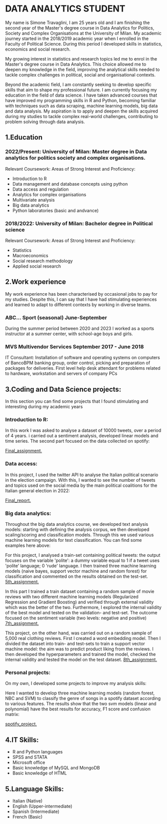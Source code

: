 # DATA ANALYTICS STUDENT

My name is Simone Travaglini, I am 25 years old and I am finishing the second year of the Master's degree course in Data Analytics for Politics, Society and Complex Organisations at the University of Milan. My academic journey started in the 2018/2019 academic year when I enrolled in the Faculty of Political Science. During this period I developed skills in statistics, economics and social research.

My growing interest in statistics and research topics led me to enrol in the Master's degree course in Data Analytics. This choice allowed me to deepen my knowledge in the field, improving the analytical skills needed to tackle complex challenges in political, social and organisational contexts.

Beyond the academic field, I am constantly seeking to develop specific skills that aim to shape my professional future. I am currently focusing my education in the field of data science. I have taken advanced courses that have improved my programming skills in R and Python, becoming familiar with techniques such as data scraping, machine learning models, big data and data analysis. My aspiration is to apply and deepen the skills acquired during my studies to tackle complex real-world challenges, contributing to problem solving through data analysis.


##  1.Education
### 2022/Present: University of Milan: Master degree in Data analytics for politics society and complex organisations.
Relevant Coursework: Areas of Strong Interest and Proficiency:
- Introduction to R
- Data management and database concepts using python
- Data access and regulation
- Analytics for complex organisations
- Multivariate analysis
- Big data analytics
- Python laboratories (basic and andvance)
  
### 2018/2022: University of Milan: Bachelor degree in Political science
Relevant Coursework: Areas of Strong Interest and Proficiency:
- Statistics
- Macroeconomics
- Social research methodology
- Applied social research

##  2.Work experience

My work experience has been characterised by occasional jobs to pay for my studies. Despite this, I can say that I have had stimulating experiences and learned to adapt to different contexts by working in diverse teams.

### ABC... Sport (seasonal) June-September
During the summer period between 2020 and 2023 I worked as a sports instructor at a summer center, with school-age boys and girls.

### MVS Multivendor Services September 2017 - June 2018
IT Consultant: Installation of software and operating systems on computers of BancoBPM banking group, order control, picking and preparation of packages for deliveries. First level help desk attendant for problems related to hardware, workstation and servers of company PCs

##  3.Coding and Data Science projects:
In this section you can find some projects that I found stimulating and interesting during my academic years

### Introduction to R: 
In this work I was asked to analyse a dataset of 10000 tweets, over a period of 4 years. i carried out a sentiment analysis, developed linear models and time series. The second part focused on the data collected on spotify:

<a href="projects/final_assignment_Travaglini.html" target="_blank">Final_assignment.</a>

### Data access: 
In this project, I used the twitter API to analyse the Italian political scenario in the election campaign. With this, I wanted to see the number of tweets and topics used on the social media by the main political coalitions for the Italian general election in 2022:

<a href="projects/finalreport_Travaglini.html" target="_blank">Final_report.</a>

### Big data analytics: 

Throughout the big data analytics course, we developed text analysis models: starting with defining the analysis corpus, we then developed scaling/scoring and classification models. Through this we used various machine learning models for text classification.
You can find some examples here above:

For this project, I analysed a train-set containing political tweets: the output focuses on the variable 'polite': a dummy variable equal to 1 if a tweet uses 'polite' language; 0 'rude' language. I then trained three machine learning models (naive bayes, support vector machine and random forest) for classification and commented on the results obtained on the test-set.
<a href="projects/fifth_assignment_travaglini.html" target="_blank">5th_assignment.</a>

In this part I trained a train dataset containing a random sample of movie reviews with two different machine learning models (Regularized Regression and
Gradient Boosting) and verified through external validity which was the better of the two. Furthermore, I explored the internal validity of the best model and tested on the validation- and test-set. The outcome focused on the sentiment variable (two levels: negative and positive)
<a href="projects/ass7_travaglini.pdf" target="_blank">7th_assignment.</a>

This project, on the other hand, was carried out on a random sample of 5,000 real clothing reviews. First I created a word embedding model. Then I divided the dataset into train- and test-sets to train a support vector machine model: the aim was to predict product liking from the reviews. I then developed the hyperparameters and trained the model, checked the internal validity and tested the model on the test dataset.
<a href="projects/8ass.html" target="_blank">8th_assignment.</a>

### Personal projects:

On my own, I developed some projects to improve my analysis skills:

Here I wanted to develop three machine learning models (random forest, NBC and SVM) to classify the genre of songs in a spotify dataset according to various features. The results show that the two svm models (linear and polynomial) have the best results for accuracy, F1 score and confusion matrix:

<a href="projects/Untitled1 (2).html" target="_blank">spotify_project.</a>

##  4.IT Skills:
- R and Python languages
- SPSS and STATA
- Microsoft office
- Basic knowledge of MySQL and MongoDB
- Basic knowledge of HTML
  
##  5.Language Skills:
- Italian (Native)
- English (Upper-intermediate)
- Spanish (Intermediate)
- French (Basic)
